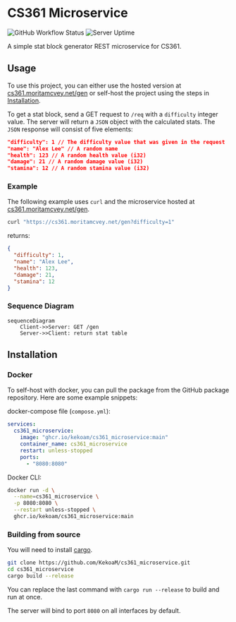 # CS361 Microservice

![GitHub Workflow Status](https://img.shields.io/github/workflow/status/KekoaM/cs361_microservice/Docker)
![Server Uptime](https://uptime.moritamcvey.net/api/badge/3/status)


A simple stat block generator REST microservice for CS361.

## Usage

To use this project, you can either use the hosted version at [cs361.moritamcvey.net/gen](https://cs361.moritamcvey.net) or self-host the project using the steps in [Installation](#installation).

To get a stat block, send a GET request to `/req` with a `difficulty` integer value.
The server will return a `JSON` object with the calculated stats.
The `JSON` response will consist of five elements:

```json
"difficulty": 1 // The difficulty value that was given in the request
"name": "Alex Lee" // A random name
"health": 123 // A random health value (i32)
"damage": 21 // A random damage value (i32)
"stamina": 12 // A random stamina value (i32)
```

### Example

The following example uses `curl` and the microservice hosted at [cs361.moritamcvey.net/gen](https://cs361.moritamcvey.net/gen).

```sh
curl "https://cs361.moritamcvey.net/gen?difficulty=1"
```

returns:

```json
{
  "difficulty": 1,
  "name": "Alex Lee",
  "health": 123,
  "damage": 21,
  "stamina": 12
}
```

### Sequence Diagram

```mermaid
sequenceDiagram
    Client->>Server: GET /gen
    Server->>Client: return stat table
```

## Installation

### Docker

To self-host with docker, you can pull the package from the GitHub package repository. Here are some example snippets:

docker-compose file (`compose.yml`):

```yaml
services:
  cs361_microservice:
    image: "ghcr.io/kekoam/cs361_microservice:main"
    container_name: cs361_microservice
    restart: unless-stopped
    ports:
      - "8080:8080"
```

Docker CLI:

```sh
docker run -d \
  --name=cs361_microservice \
  -p 8080:8080 \
  --restart unless-stopped \
  ghcr.io/kekoam/cs361_microservice:main
```

### Building from source

You will need to install [cargo](https://rustup.rs/).

```sh
git clone https://github.com/KekoaM/cs361_microservice.git
cd cs361_microservice
cargo build --release
```

You can replace the last command with `cargo run --release` to build and run at once.

The server will bind to port `8080` on all interfaces by default.
